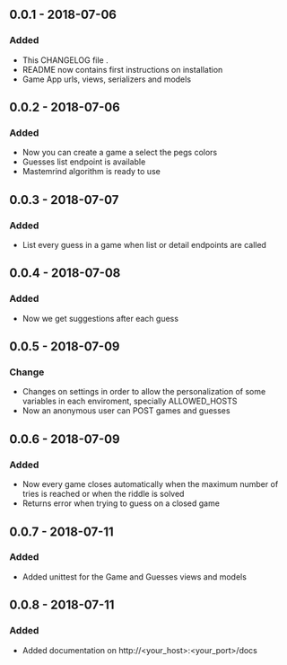## 0.0.1 - 2018-07-06
### Added
- This CHANGELOG file .
- README now contains first instructions on installation
- Game App urls, views, serializers and models

## 0.0.2 - 2018-07-06
### Added
- Now you can create a game a select the pegs colors
- Guesses list endpoint is available
- Mastemrind algorithm is ready to use

## 0.0.3 - 2018-07-07
### Added
- List every guess in a game when list or detail endpoints are called

## 0.0.4 - 2018-07-08
### Added
- Now we get suggestions after each guess

## 0.0.5 - 2018-07-09
### Change
- Changes on settings in order to allow the personalization of some variables in each enviroment, 
specially ALLOWED_HOSTS
- Now an anonymous user can POST games and guesses

## 0.0.6 - 2018-07-09
### Added
- Now every game closes automatically when the maximum number of tries is reached or when the riddle is solved
- Returns error when trying to guess on a closed game

## 0.0.7 - 2018-07-11
### Added
- Added unittest for the Game and Guesses views and models

## 0.0.8 - 2018-07-11
### Added
- Added documentation on http://<your_host>:<your_port>/docs
